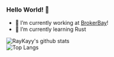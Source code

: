 ### Hello World! 👋

- 🔭 I’m currently working at [BrokerBay](https://www.brokerbay.ca/)!
- 🌱 I’m currently learning Rust


![RayKayy's github stats](https://github-readme-stats.vercel.app/api?username=RayKayy&show_icons=true&count_private=true&theme=dark&hide=stars)  
![Top Langs](https://github-readme-stats.vercel.app/api/top-langs/?username=RayKayy&layout=compact)



